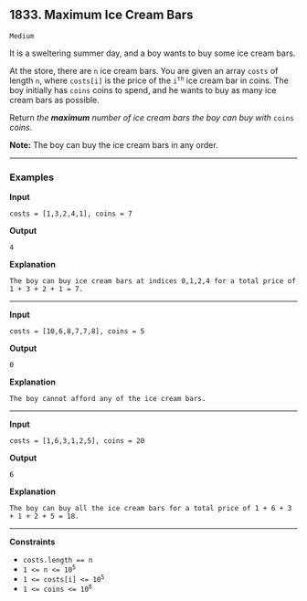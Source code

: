 ## 1833. Maximum Ice Cream Bars

`Medium`

<p>It is a sweltering summer day, and a boy wants to buy some ice cream bars.</p>

<p>At the store, there are <code>n</code> ice cream bars. You are given an array <code>costs</code> of length <code>n</code>, where <code>costs[i]</code> is the price of the <code>i<sup>th</sup></code> ice cream bar in coins. The boy initially has <code>coins</code> coins to spend, and he wants to buy as many ice cream bars as possible.&nbsp;</p>

<p>Return <em>the <strong>maximum</strong> number of ice cream bars the boy can buy with </em><code>coins</code><em> coins.</em></p>

<p><strong>Note:</strong> The boy can buy the ice cream bars in any order.</p>

---

### Examples

**Input**
```
costs = [1,3,2,4,1], coins = 7
```

**Output**
```
4
```

**Explanation**
```
The boy can buy ice cream bars at indices 0,1,2,4 for a total price of 1 + 3 + 2 + 1 = 7.
```

---

**Input**
```
costs = [10,6,8,7,7,8], coins = 5
```

**Output**
```
0
```

**Explanation**
```
The boy cannot afford any of the ice cream bars.
```

---

**Input**
```
costs = [1,6,3,1,2,5], coins = 20
```

**Output**
```
6
```

**Explanation**
```
The boy can buy all the ice cream bars for a total price of 1 + 6 + 3 + 1 + 2 + 5 = 18.
```

---

**Constraints**
<ul>
	<li><code>costs.length == n</code></li>
	<li><code>1 &lt;= n &lt;= 10<sup>5</sup></code></li>
	<li><code>1 &lt;= costs[i] &lt;= 10<sup>5</sup></code></li>
	<li><code>1 &lt;= coins &lt;= 10<sup>8</sup></code></li>
</ul>
